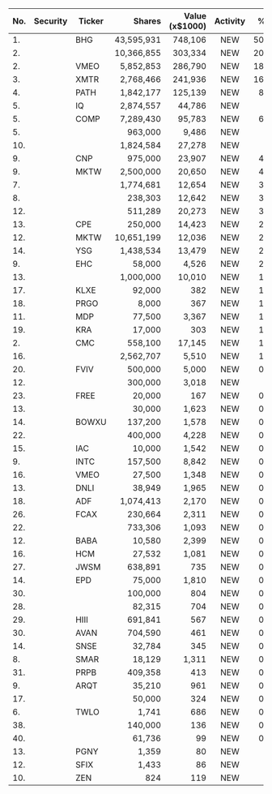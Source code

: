 No. | Security | Ticker | Shares | Value (x$1000) | Activity | % Port
|--- | --- | --- | ---:| ---:|:---:| ---:|
 1.||BHG</a>|43,595,931|748,106|NEW|50.58%
2.|||10,366,855|303,334|NEW|20.51%
2.||VMEO</a>|5,852,853|286,790|NEW|18.84%
3.||XMTR</a>|2,768,466|241,936|NEW|16.35%
4.||PATH</a>|1,842,177|125,139|NEW|8.46%
5.||IQ</a>|2,874,557|44,786|NEW|7.4%
5.||COMP</a>|7,289,430|95,783|NEW|6.29%
5.|||963,000|9,486|NEW|4.5%
10.|||1,824,584|27,278|NEW|4.5%
9.||CNP</a>|975,000|23,907|NEW|4.13%
9.||MKTW</a>|2,500,000|20,650|NEW|4.07%
7.|||1,774,681|12,654|NEW|3.37%
8.|||238,303|12,642|NEW|3.36%
12.|||511,289|20,273|NEW|3.35%
13.||CPE</a>|250,000|14,423|NEW|2.49%
12.||MKTW</a>|10,651,199|12,036|NEW|2.37%
14.||YSG</a>|1,438,534|13,479|NEW|2.22%
9.||EHC</a>|58,000|4,526|NEW|2.14%
13.|||1,000,000|10,010|NEW|1.97%
17.||KLXE</a>|92,000|382|NEW|1.81%
18.||PRGO</a>|8,000|367|NEW|1.74%
11.||MDP</a>|77,500|3,367|NEW|1.59%
19.||KRA</a>|17,000|303|NEW|1.44%
2.||CMC</a>|558,100|17,145|NEW|1.35%
16.|||2,562,707|5,510|NEW|1.08%
20.||FVIV</a>|500,000|5,000|NEW|0.86%
12.|||300,000|3,018|NEW|0.8%
23.||FREE</a>|20,000|167|NEW|0.79%
13.|||30,000|1,623|NEW|0.76%
14.||BOWXU</a>|137,200|1,578|NEW|0.74%
22.|||400,000|4,228|NEW|0.73%
15.||IAC</a>|10,000|1,542|NEW|0.73%
9.||INTC</a>|157,500|8,842|NEW|0.69%
16.||VMEO</a>|27,500|1,348|NEW|0.63%
13.||DNLI</a>|38,949|1,965|NEW|0.52%
18.||ADF</a>|1,074,413|2,170|NEW|0.42%
26.||FCAX</a>|230,664|2,311|NEW|0.39%
22.|||733,306|1,093|NEW|0.21%
12.||BABA</a>|10,580|2,399|NEW|0.18%
16.||HCM</a>|27,532|1,081|NEW|0.17%
27.||JWSM</a>|638,891|735|NEW|0.14%
14.||EPD</a>|75,000|1,810|NEW|0.14%
30.|||100,000|804|NEW|0.13%
28.|||82,315|704|NEW|0.13%
29.||HIII</a>|691,841|567|NEW|0.11%
30.||AVAN</a>|704,590|461|NEW|0.09%
14.||SNSE</a>|32,784|345|NEW|0.09%
8.||SMAR</a>|18,129|1,311|NEW|0.08%
31.||PRPB</a>|409,358|413|NEW|0.08%
9.||ARQT</a>|35,210|961|NEW|0.06%
17.|||50,000|324|NEW|0.05%
6.||TWLO</a>|1,741|686|NEW|0.04%
38.|||140,000|136|NEW|0.02%
40.|||61,736|99|NEW|0.01%
13.||PGNY</a>|1,359|80|NEW|0%
12.||SFIX</a>|1,433|86|NEW|0%
10.||ZEN</a>|824|119|NEW|0%
